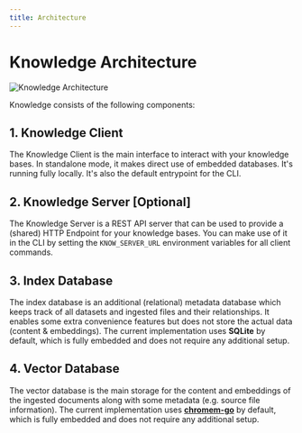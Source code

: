 ```yaml
---
title: Architecture
---
```


# Knowledge Architecture

![Knowledge Architecture](/img/knowledge_architecture.png)

Knowledge consists of the following components:

## 1. Knowledge Client

The Knowledge Client is the main interface to interact with your knowledge bases.
In standalone mode, it makes direct use of embedded databases. It's running fully locally.
It's also the default entrypoint for the CLI.

## 2. Knowledge Server [Optional]

The Knowledge Server is a REST API server that can be used to provide a (shared) HTTP Endpoint for your knowledge bases.
You can make use of it in the CLI by setting the `KNOW_SERVER_URL` environment variables for all client commands.

## 3. Index Database

The index database is an additional (relational) metadata database which keeps track of all datasets and ingested files and their relationships.
It enables some extra convenience features but does not store the actual data (content & embeddings).
The current implementation uses **SQLite** by default, which is fully embedded and does not require any additional setup.

## 4. Vector Database

The vector database is the main storage for the content and embeddings of the ingested documents along with some metadata (e.g. source file information).
The current implementation uses [**chromem-go**](https://github.com/philippgille/chromem-go) by default, which is fully embedded and does not require any additional setup.